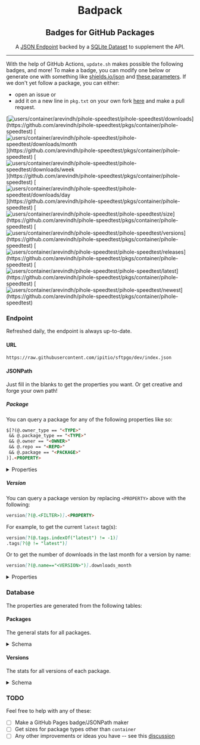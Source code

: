 <div align="center">

# Badpack

## Badges for GitHub Packages

A [JSON Endpoint](#endpoint) backed by a [SQLite Dataset](#database) to supplement the API.

</div>

---

With the help of GitHub Actions, `update.sh` makes possible the following badges, and more! To make a badge, you can modify one below or generate one with something like [shields.io/json](https://shields.io/badges/dynamic-json-badge) and [these parameters](#url). If we don't yet follow a package, you can either:

* open an issue or
* add it on a new line in `pkg.txt` on your own fork [here](https://github.com/ipitio/sftpgo/edit/master/pkg.txt) and make a pull request.

[![users/container/arevindh/pihole-speedtest/pihole-speedtest/downloads](https://img.shields.io/badge/dynamic/json?url=https%3A%2F%2Fraw.githubusercontent.com%2Fipitio%2Fsftpgo%2Fdev%2Findex.json&query=%24%5B%3F(%40.owner%3D%3D%22arevindh%22%20%26%26%20%40.repo%3D%3D%22pihole-speedtest%22%20%26%26%20%40.package%3D%3D%22pihole-speedtest%22)%5D.downloads&label=pihole-speedtest)](https://github.com/arevindh/pihole-speedtest/pkgs/container/pihole-speedtest) [![users/container/arevindh/pihole-speedtest/pihole-speedtest/downloads/month](https://img.shields.io/badge/dynamic/json?url=https%3A%2F%2Fraw.githubusercontent.com%2Fipitio%2Fsftpgo%2Fdev%2Findex.json&query=%24%5B%3F(%40.owner%3D%3D%22arevindh%22%20%26%26%20%40.repo%3D%3D%22pihole-speedtest%22%20%26%26%20%40.package%3D%3D%22pihole-speedtest%22)%5D.downloads_month&label=month)](https://github.com/arevindh/pihole-speedtest/pkgs/container/pihole-speedtest) [![users/container/arevindh/pihole-speedtest/pihole-speedtest/downloads/week](https://img.shields.io/badge/dynamic/json?url=https%3A%2F%2Fraw.githubusercontent.com%2Fipitio%2Fsftpgo%2Fdev%2Findex.json&query=%24%5B%3F(%40.owner%3D%3D%22arevindh%22%20%26%26%20%40.repo%3D%3D%22pihole-speedtest%22%20%26%26%20%40.package%3D%3D%22pihole-speedtest%22)%5D.downloads_week&label=week)](https://github.com/arevindh/pihole-speedtest/pkgs/container/pihole-speedtest) [![users/container/arevindh/pihole-speedtest/pihole-speedtest/downloads/day](https://img.shields.io/badge/dynamic/json?url=https%3A%2F%2Fraw.githubusercontent.com%2Fipitio%2Fsftpgo%2Fdev%2Findex.json&query=%24%5B%3F(%40.owner%3D%3D%22arevindh%22%20%26%26%20%40.repo%3D%3D%22pihole-speedtest%22%20%26%26%20%40.package%3D%3D%22pihole-speedtest%22)%5D.downloads_day&label=day)](https://github.com/arevindh/pihole-speedtest/pkgs/container/pihole-speedtest) [![users/container/arevindh/pihole-speedtest/pihole-speedtest/size](https://img.shields.io/badge/dynamic/json?url=https%3A%2F%2Fraw.githubusercontent.com%2Fipitio%2Fsftpgo%2Fdev%2Findex.json&query=%24%5B%3F(%40.owner%3D%3D%22arevindh%22%20%26%26%20%40.repo%3D%3D%22pihole-speedtest%22%20%26%26%20%40.package%3D%3D%22pihole-speedtest%22)%5D.size&label=size&color=a0a)](https://github.com/arevindh/pihole-speedtest/pkgs/container/pihole-speedtest) [![users/container/arevindh/pihole-speedtest/pihole-speedtest/versions](https://img.shields.io/badge/dynamic/json?url=https%3A%2F%2Fraw.githubusercontent.com%2Fipitio%2Fsftpgo%2Fdev%2Findex.json&query=%24%5B%3F(%40.owner%3D%3D%22arevindh%22%20%26%26%20%40.repo%3D%3D%22pihole-speedtest%22%20%26%26%20%40.package%3D%3D%22pihole-speedtest%22)%5D.versions&label=versions&color=0a0)](https://github.com/arevindh/pihole-speedtest/pkgs/container/pihole-speedtest) [![users/container/arevindh/pihole-speedtest/pihole-speedtest/releases](https://img.shields.io/badge/dynamic/json?url=https%3A%2F%2Fraw.githubusercontent.com%2Fipitio%2Fsftpgo%2Fdev%2Findex.json&query=%24%5B%3F(%40.owner%3D%3D%22arevindh%22%20%26%26%20%40.repo%3D%3D%22pihole-speedtest%22%20%26%26%20%40.package%3D%3D%22pihole-speedtest%22)%5D.tagged&label=releases&color=0a0)](https://github.com/arevindh/pihole-speedtest/pkgs/container/pihole-speedtest) [![users/container/arevindh/pihole-speedtest/pihole-speedtest/latest](https://img.shields.io/badge/dynamic/json?url=https%3A%2F%2Fraw.githubusercontent.com%2Fipitio%2Fsftpgo%2Fdev%2Findex.json&query=%24%5B%3F(%40.owner_type%3D%3D%22users%22%20%26%26%20%40.package_type%3D%3D%22container%22%20%26%26%20%40.owner%3D%3D%22arevindh%22%20%26%26%20%40.repo%3D%3D%22pihole-speedtest%22%20%26%26%20%40.package%3D%3D%22pihole-speedtest%22)%5D.version%5B%3F(%40.tags.indexOf(%22latest%22)!%3D-1)%5D.tags%5B%3F(%40!%3D%22latest%22)%5D&label=latest&color=0a0)](https://github.com/arevindh/pihole-speedtest/pkgs/container/pihole-speedtest) [![users/container/arevindh/pihole-speedtest/pihole-speedtest/newest](https://img.shields.io/badge/dynamic/json?url=https%3A%2F%2Fraw.githubusercontent.com%2Fipitio%2Fsftpgo%2Fdev%2Findex.json&query=%24%5B%3F(%40.owner%3D%3D%22arevindh%22%20%26%26%20%40.repo%3D%3D%22pihole-speedtest%22%20%26%26%20%40.package%3D%3D%22pihole-speedtest%22)%5D.version%5B%3F(%40.newest%3D%3Dtrue)%5D.name&label=newest&color=0a0)](https://github.com/arevindh/pihole-speedtest/pkgs/container/pihole-speedtest)

### Endpoint

Refreshed daily, the endpoint is always up-to-date.

#### URL

```markdown
https://raw.githubusercontent.com/ipitio/sftpgo/dev/index.json
```

#### JSONPath

Just fill in the blanks to get the properties you want. Or get creative and forge your own path!

##### Package

You can query a package for any of the following properties like so:

```markdown
$[?(@.owner_type == "<TYPE>"
 && @.package_type == "<TYPE>"
 && @.owner == "<OWNER>"
 && @.repo == "<REPO>"
 && @.package == "<PACKAGE>"
)].<PROPERTY>
```

<details>

<summary>Properties</summary>

|       Property        |     Type     | Description                                        |
| :-------------------: | :----------: | -------------------------------------------------- |
|     `owner_type`      |    string    | The type of owner (e.g. `users`)                   |
|    `package_type`     |    string    | The type of package (e.g. `container`)             |
|        `owner`        |    string    | The owner of the package                           |
|        `repo`         |    string    | The repository of the package                      |
|       `package`       |    string    | The package name                                   |
|        `date`         |    string    | The most recent date the package was refreshed     |
|        `size`         |    string    | Formatted size of the latest version               |
|      `versions`       |    string    | Formatted count of versions                        |
|       `tagged`        |    string    | Formatted count of tagged versions                 |
|      `downloads`      |    string    | Formatted count of all downloads                   |
|   `downloads_month`   |    string    | Formatted count of all downloads in the last month |
|   `downloads_week`    |    string    | Formatted count of all downloads in the last week  |
|    `downloads_day`    |    string    | Formatted count of all downloads in the last day   |
|      `raw_size`       |    number    | Size of the latest version, in bytes               |
|    `raw_versions`     |    number    | Count of versions                                  |
|     `raw_tagged`      |    number    | Count of tagged versions                           |
|    `raw_downloads`    |    number    | Count of all downloads                             |
| `raw_downloads_month` |    number    | Count of all downloads in the last month           |
| `raw_downloads_week`  |    number    | Count of all downloads in the last week            |
|  `raw_downloads_day`  |    number    | Count of all downloads in the last day             |
|       `version`       | object array | The versions of the package (see below)            |

</details>

##### Version

You can query a package version by replacing `<PROPERTY>` above with the following:

```markdown
version[?(@.<FILTER>)].<PROPERTY>
```

For example, to get the current `latest` tag(s):

```markdown
version[?(@.tags.indexOf("latest") != -1)]
.tags[?(@ != "latest")]
```

Or to get the number of downloads in the last month for a version by name:

```markdown
version[?(@.name=="<VERSION>")].downloads_month
```

<details>

<summary>Properties</summary>

|       Property        |     Type     | Description                                    |
| :-------------------: | :----------: | ---------------------------------------------- |
|         `id`          |    number    | The ID of the version                          |
|        `name`         |    string    | The version name                               |
|        `date`         |    string    | The most recent date the version was refreshed |
|       `newest`        |   boolean    | Whether the version is the latest              |
|        `size`         |    string    | Formatted size of the version                  |
|      `downloads`      |    string    | Formatted count of downloads                   |
|   `downloads_month`   |    string    | Formatted count of downloads in the last month |
|   `downloads_week`    |    string    | Formatted count of downloads in the last week  |
|    `downloads_day`    |    string    | Formatted number of downloads in the last day  |
|      `raw_size`       |    number    | Size of the version, in bytes                  |
|    `raw_downloads`    |    number    | Count of downloads                             |
| `raw_downloads_month` |    number    | Count of downloads in the last month           |
| `raw_downloads_week`  |    number    | Count of downloads in the last week            |
|  `raw_downloads_day`  |    number    | Count of downloads in the last day             |
|        `tags`         | string array | The tags of the version                        |

</details>

### Database

The properties are generated from the following tables:

#### Packages

The general stats for all packages.

<details>

<summary>Schema</summary>

|      Column       |  Type   | Description                                     |
| :---------------: | :-----: | ----------------------------------------------- |
|   `owner_type`    |  TEXT   | The type of owner (e.g. `users`)                |
|  `package_type`   |  TEXT   | The type of package (e.g. `container`)          |
|      `owner`      |  TEXT   | The owner of the package                        |
|      `repo`       |  TEXT   | The repository of the package                   |
|     `package`     |  TEXT   | The package name                                |
|      `date`       |  TEXT   | The most recent date the package was refreshed  |
|      `size`       | INTEGER | The size of the latest version                  |
|    `downloads`    | INTEGER | The total number of downloads                   |
| `downloads_month` | INTEGER | The total number of downloads in the last month |
| `downloads_week`  | INTEGER | The total number of downloads in the last week  |
|  `downloads_day`  | INTEGER | The total number of downloads in the last day   |

</details>

#### Versions

The stats for all versions of each package.

<details>

<summary>Schema</summary>

|      Column       |  Type   | Description                                     |
| :---------------: | :-----: | ----------------------------------------------- |
|       `id`        | INTEGER | The ID of the version                           |
|      `name`       |  TEXT   | The version name                                |
|      `date`       |  TEXT   | The most recent date the version was refreshed  |
|      `size`       | INTEGER | The size of the version                         |
|    `downloads`    | INTEGER | The total number of downloads                   |
| `downloads_month` | INTEGER | The total number of downloads in the last month |
| `downloads_week`  | INTEGER | The total number of downloads in the last week  |
|  `downloads_day`  | INTEGER | The total number of downloads in the last day   |
|      `tags`       |  TEXT   | The tags of the version (csv)                   |

</details>

### TODO

Feel free to help with any of these:

* [ ] Make a GitHub Pages badge/JSONPath maker
* [ ] Get sizes for package types other than `container`
* [ ] Any other improvements or ideas you have -- see this [discussion](https://github.com/ipitio/sftpgo/discussions/9)
